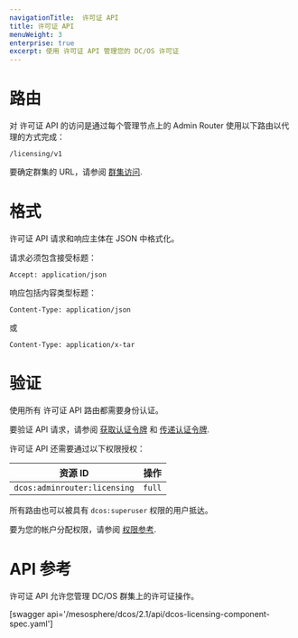 ```yaml
---
navigationTitle:  许可证 API
title: 许可证 API
menuWeight: 3
enterprise: true
excerpt: 使用 许可证 API 管理您的 DC/OS 许可证
---
```

# 路由

对 许可证 API 的访问是通过每个管理节点上的 Admin Router 使用以下路由以代理的方式完成：

```
/licensing/v1
```

要确定群集的 URL，请参阅 [群集访问](/mesosphere/dcos/cn/2.1/api/access/).

# 格式

许可证 API 请求和响应主体在 JSON 中格式化。

请求必须包含接受标题：

```
Accept: application/json
```

响应包括内容类型标题：

```
Content-Type: application/json
```

或

```
Content-Type: application/x-tar
```

# 验证

使用所有 许可证 API 路由都需要身份认证。

要验证 API 请求，请参阅 [获取认证令牌](/mesosphere/dcos/cn/2.1/security/ent/iam-api/#obtaining-an-authentication-token) 和 [传递认证令牌](/mesosphere/dcos/cn/2.1/security/ent/iam-api/#passing-an-authentication-token).

许可证 API 还需要通过以下权限授权：

| 资源 ID | 操作 |
|-------------|--------|
| `dcos:adminrouter:licensing` | `full` |

所有路由也可以被具有 `dcos:superuser` 权限的用户抵达。

要为您的帐户分配权限，请参阅 [权限参考](/mesosphere/dcos/cn/2.1/security/ent/perms-reference/).

# API 参考

许可证 API 允许您管理 DC/OS 群集上的许可证操作。

[swagger api='/mesosphere/dcos/2.1/api/dcos-licensing-component-spec.yaml']
